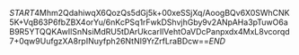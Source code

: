 $START$4Mhm2QdahiwqX6QozQs5dGj5k+00xeSSjXq/AoogBQv6X0SWhCNK5K+VqB63P6fbZBX4orYu/6nKcPSq1rFwkDShvjhGby9v2ANpAHa3pTuwO6aB9R5YTQQKAwIlSnNsiMdRU5tDArUkcarIlVehtOaVDcPanpxdx4MxL8vcorqd7+0qw9UufgzXA8rpINuyfph26NtNI9YrZrfLraBDcw==$END$
